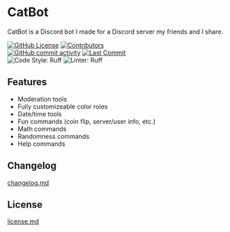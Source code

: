 # CatBot
CatBot is a Discord bot I made for a Discord server my friends and I share.

[![GitHub License](https://img.shields.io/github/license/zentiph/catbot?style=flat-square&labelColor=0f0f0f)](https://github.com/Zentiph/catbot/blob/main/license.md)
[![Contributors](https://img.shields.io/github/contributors/zentiph/catbot?style=flat-square&labelColor=0f0f0f)](../../graphs/contributors)
<br/>
[![GitHub commit activity](https://img.shields.io/github/commit-activity/t/zentiph/catbot?style=flat-square&labelColor=0f0f0f)](https://github.com/zentiph/catbot/commits/main)
[![Last Commit](https://img.shields.io/github/last-commit/zentiph/catbot?style=flat-square&labelColor=0f0f0f)](https://github.com/zentiph/catbot/commits/main)
<br/>
![Code Style: Ruff](https://img.shields.io/badge/code%20style-Ruff-d7ff64?style=flat-square&labelColor=0f0f0f)
![Linter: Ruff](https://img.shields.io/badge/linter-Ruff-d7ff64?style=flat-square&labelColor=0f0f0f)

## Features
* Moderation tools
* Fully customizeable color roles
* Date/time tools
* Fun commands (coin flip, server/user info, etc.)
* Math commands
* Randomness commands
* Help commands

## Changelog
[changelog.md](changelog.md)

## License
[license.md](license.md)
